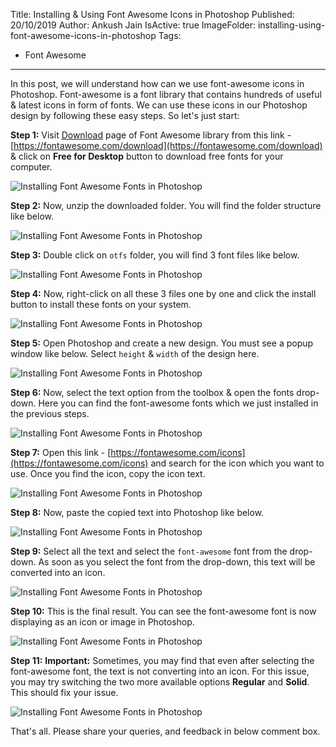 Title: Installing & Using Font Awesome Icons in Photoshop
Published: 20/10/2019
Author: Ankush Jain
IsActive: true
ImageFolder: installing-using-font-awesome-icons-in-photoshop
Tags:
  - Font Awesome
---
In this post, we will understand how can we use font-awesome icons in Photoshop. Font-awesome is a font library that contains hundreds of useful & latest icons in form of fonts. We can use these icons in our Photoshop design by following these easy steps. So let's just start:

**Step 1:** Visit [Download](https://fontawesome.com/download) page of Font Awesome library from this link - [https://fontawesome.com/download](https://fontawesome.com/download) & click on **Free for Desktop** button to download free fonts for your computer. 

![Installing Font Awesome Fonts in Photoshop](/img/blogs/installing-using-font-awesome-icons-in-photoshop/1-installing-font-awesome-fonts-in-photoshop.png)

**Step 2:** Now, unzip the downloaded folder. You will find the folder structure like below. 

![Installing Font Awesome Fonts in Photoshop](/img/blogs/installing-using-font-awesome-icons-in-photoshop/2-installing-font-awesome-fonts-in-photoshop.png)

**Step 3:** Double click on `otfs` folder, you will find 3 font files like below. 

![Installing Font Awesome Fonts in Photoshop](/img/blogs/installing-using-font-awesome-icons-in-photoshop/3-installing-font-awesome-fonts-in-photoshop.png)

**Step 4:** Now, right-click on all these 3 files one by one and click the install button to install these fonts on your system. 

![Installing Font Awesome Fonts in Photoshop](/img/blogs/installing-using-font-awesome-icons-in-photoshop/4-installing-font-awesome-fonts-in-photoshop.png)

**Step 5:** Open Photoshop and create a new design. You must see a popup window like below. Select `height` & `width` of the design here. 

![Installing Font Awesome Fonts in Photoshop](/img/blogs/installing-using-font-awesome-icons-in-photoshop/5-installing-font-awesome-fonts-in-photoshop.png)

**Step 6:** Now, select the text option from the toolbox & open the fonts drop-down. Here you can find the font-awesome fonts which we just installed in the previous steps. 

![Installing Font Awesome Fonts in Photoshop](/img/blogs/installing-using-font-awesome-icons-in-photoshop/6-installing-font-awesome-fonts-in-photoshop.png)

**Step 7:** Open this link - [https://fontawesome.com/icons](https://fontawesome.com/icons) and search for the icon which you want to use. Once you find the icon, copy the icon text. 

![Installing Font Awesome Fonts in Photoshop](/img/blogs/installing-using-font-awesome-icons-in-photoshop/7-installing-font-awesome-fonts-in-photoshop.png)

**Step 8:** Now, paste the copied text into Photoshop like below. 

![Installing Font Awesome Fonts in Photoshop](/img/blogs/installing-using-font-awesome-icons-in-photoshop/8-installing-font-awesome-fonts-in-photoshop.png)

**Step 9:** Select all the text and select the `font-awesome` font from the drop-down. As soon as you select the font from the drop-down, this text will be converted into an icon. 

![Installing Font Awesome Fonts in Photoshop](/img/blogs/installing-using-font-awesome-icons-in-photoshop/9-installing-font-awesome-fonts-in-photoshop.png)

**Step 10:** This is the final result. You can see the font-awesome font is now displaying as an icon or image in Photoshop.

![Installing Font Awesome Fonts in Photoshop](/img/blogs/installing-using-font-awesome-icons-in-photoshop/10-installing-font-awesome-fonts-in-photoshop.png)

**Step 11:** **Important:** Sometimes, you may find that even after selecting the font-awesome font, the text is not converting into an icon. For this issue, you may try switching the two more available options **Regular** and **Solid**. This should fix your issue. 

![Installing Font Awesome Fonts in Photoshop](/img/blogs/installing-using-font-awesome-icons-in-photoshop/11-installing-font-awesome-fonts-in-photoshop.png)

That's all. Please share your queries, and feedback in below comment box.

                
